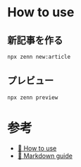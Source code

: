 # How to use

## 新記事を作る

```bash
npx zenn new:article
```

## プレビュー

```bash
npx zenn preview
```

# 参考

* [📘 How to use](https://zenn.dev/zenn/articles/zenn-cli-guide)
* [📘 Markdown guide](https://zenn.dev/zenn/articles/markdown-guide)